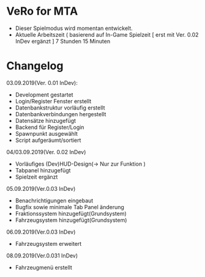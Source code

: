 # VeRo for MTA
- Dieser Spielmodus wird momentan entwickelt.
- Aktuelle Arbeitszeit ( basierend auf In-Game Spielzeit [ erst mit Ver. 0.02 InDev ergänzt ] 7 Stunden 15 Minuten
# Changelog

03.09.2019(Ver. 0.01 InDev):
- Development gestartet
- Login/Register Fenster erstellt
- Datenbankstruktur vorläufig erstellt
- Datenbankverbindungen hergestellt
- Datensätze hinzugefügt
- Backend für Register/Login
- Spawnpunkt ausgewählt
- Script aufgeräumt/sortiert

04/03.09.2019(Ver. 0.02 InDev)
- Vorläufiges (Dev)HUD-Design(-> Nur zur Funktion )
- Tabpanel hinzugefügt
- Spielzeit ergänzt

05.09.2019(Ver.0.03 InDev)
- Benachrichtigungen eingebaut
- Bugfix sowie minimale Tab Panel änderung
- Fraktionssystem hinzugefügt(Grundsystem)
- Fahrzeugsystem hinzugefügt(Grundsystem)

06.09.2019(Ver.0.03 InDev)
- Fahrzeugsystem erweitert

08.09.2019(Ver.0.031 InDev)
- Fahrzeugmenü erstellt
 
